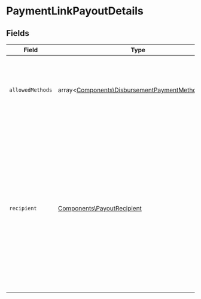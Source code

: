 # PaymentLinkPayoutDetails


## Fields

| Field                                                                                                                                                                                                   | Type                                                                                                                                                                                                    | Required                                                                                                                                                                                                | Description                                                                                                                                                                                             |
| ------------------------------------------------------------------------------------------------------------------------------------------------------------------------------------------------------- | ------------------------------------------------------------------------------------------------------------------------------------------------------------------------------------------------------- | ------------------------------------------------------------------------------------------------------------------------------------------------------------------------------------------------------- | ------------------------------------------------------------------------------------------------------------------------------------------------------------------------------------------------------- |
| `allowedMethods`                                                                                                                                                                                        | array<[Components\DisbursementPaymentMethodType](../../Models/Components/DisbursementPaymentMethodType.md)>                                                                                             | :heavy_check_mark:                                                                                                                                                                                      | A list of payment methods that should be supported for this payment link.                                                                                                                               |
| `recipient`                                                                                                                                                                                             | [Components\PayoutRecipient](../../Models/Components/PayoutRecipient.md)                                                                                                                                | :heavy_check_mark:                                                                                                                                                                                      | Specify the intended recipient of the payout.<br/>Either `email` or `phone` must be specified, but not both.<br/><br/>This information will be used to authenticate the end user when they follow the payment link. |